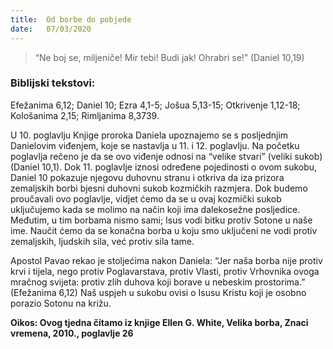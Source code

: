 ```yaml
---
title:  Od borbe do pobjede
date:   07/03/2020
---
```


> <p></p>
> “Ne boj se, miljeniče! Mir tebi! Budi jak! Ohrabri se!” (Daniel 10,19)

### Biblijski tekstovi:
Efežanima 6,12; Daniel 10; Ezra 4,1-5; Jošua 5,13-15; Otkrivenje 1,12-18; Kološanima 2,15; Rimljanima 8,3739.

U 10. poglavlju Knjige proroka Daniela upoznajemo se s posljednjim Danielovim viđenjem, koje se nastavlja u 11. i 12. poglavlju. Na početku poglavlja rečeno je da se ovo viđenje odnosi na “velike stvari” (veliki sukob) (Daniel 10,1). Dok 11. poglavlje iznosi određene pojedinosti o ovom sukobu, Daniel 10 pokazuje njegovu duhovnu stranu i otkriva da iza prizora zemaljskih borbi bjesni duhovni sukob kozmičkih razmjera. Dok budemo proučavali ovo poglavlje, vidjet ćemo da se u ovaj kozmički sukob uključujemo kada se molimo na način koji ima dalekosežne posljedice. Međutim, u tim borbama nismo sami; Isus vodi bitku protiv Sotone u naše ime. Naučit ćemo da se konačna borba u koju smo uključeni ne vodi protiv zemaljskih, ljudskih sila, već protiv sila tame.

Apostol Pavao rekao je stoljećima nakon Daniela: “Jer naša borba nije protiv krvi i tijela, nego protiv Poglavarstava, protiv Vlasti, protiv Vrhovnika ovoga mračnog svijeta: protiv zlih duhova koji borave u nebeskim prostorima.” (Efežanima 6,12) Naš uspjeh u sukobu ovisi o Isusu Kristu koji je osobno porazio Sotonu na križu.

**Oikos: Ovog tjedna čitamo iz knjige Ellen G. White,  Velika borba, Znaci vremena, 2010., poglavlje 26**
